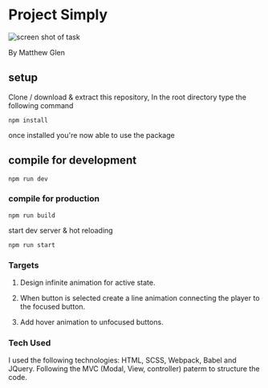 # Project Simply
![screen shot of task](https://res.cloudinary.com/drldpyegp/image/upload/c_scale,h_556,q_auto/v1558117501/Screen_Shot_2019-05-17_at_19.19.38.webp)

By Matthew Glen

## setup

Clone / download & extract this repository, In the root directory type the following command

```
npm install
```

once installed you're now able to use the package

## compile for development

```
npm run dev
```

### compile for production

```
npm run build
```

start dev server & hot reloading

```
npm run start
```


### Targets

1. Design infinite animation for active state.

2. When button is selected create a line animation connecting the player to the focused button.

3. Add hover animation to unfocused buttons.


### Tech Used

I used the following technologies: HTML, SCSS, Webpack, Babel and JQuery. Following the MVC (Modal, View, controller) paterm to structure the code. 
